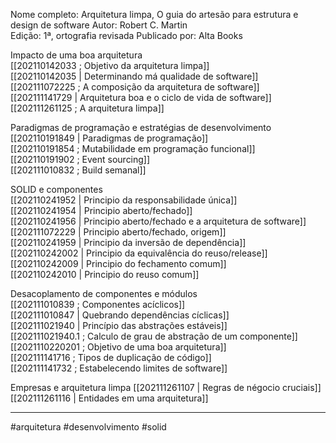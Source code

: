 
Nome completo: Arquitetura limpa, O guia do artesão para estrutura e design de software
Autor: Robert C. Martin  
Edição: 1ª, ortografia revisada
Publicado por: Alta Books

Impacto de uma boa arquitetura  
[[202110142033 ; Objetivo da arquitetura limpa]]  
[[202110142035 | Determinando má qualidade de software]]  
[[202111072225 ; A composição da arquitetura de software]]  
[[202111141729 | Arquitetura boa e o ciclo de vida de software]]  
[[202111261125 ; A arquitetura limpa]]  

Paradigmas de programação  e estratégias de desenvolvimento  
[[202110191849 | Paradigmas de programação]]  
[[202110191854 ; Mutabilidade em programação funcional]]  
[[202110191902 ; Event sourcing]]  
[[202111010832 ; Build semanal]]  

SOLID e componentes  
[[202110241952 | Principio da responsabilidade única]]  
[[202110241954 | Principio aberto/fechado]]  
[[202110241956 | Principio aberto/fechado e a arquitetura de software]]  
[[202111072229 | Principio aberto/fechado, origem]]  
[[202110241959 | Principio da inversão de dependência]]  
[[202110242002 | Principio da equivalência do reuso/release]]  
[[202110242009 | Principio do fechamento comum]]  
[[202110242010 | Principio do reuso comum]]  

Desacoplamento de componentes e módulos  
[[202111010839 ; Componentes acíclicos]]  
[[202111010847 | Quebrando dependências cíclicas]]  
[[202111021940 | Princípio das abstrações estáveis]]  
[[202111021940.1 ; Calculo de grau de abstração de um componente]]  
[[2021110220201 ; Objetivo de uma boa arquitetura]]  
[[202111141716 ; Tipos de duplicação de código]]  
[[202111141732 ; Estabelecendo limites de software]]  

Empresas e arquitetura limpa
[[202111261107 | Regras de négocio cruciais]]  
[[202111261116 | Entidades em uma arquitetura]]  

---
#arquitetura #desenvolvimento #solid 

